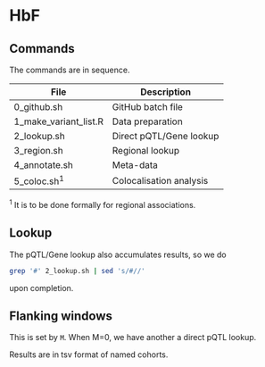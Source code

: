 # HbF

## Commands

The commands are in sequence. 

File | Description
-----|-------------------------
0_github.sh | GitHub batch file
1_make_variant_list.R | Data preparation
2_lookup.sh | Direct pQTL/Gene lookup
3_region.sh | Regional lookup
4_annotate.sh | Meta-data
5_coloc.sh<sup>1</sup> | Colocalisation analysis

<sup>1</sup> It is to be done formally for regional associations.

## Lookup

The pQTL/Gene lookup also accumulates results, so we do
```bash
grep '#' 2_lookup.sh | sed 's/#//'
```
upon completion.

## Flanking windows

This is set by `M`. When M=0, we have another a direct pQTL lookup.

Results are in tsv format of named cohorts.
